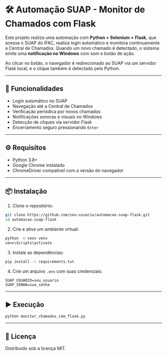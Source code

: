 # 🛠️ Automação SUAP - Monitor de Chamados com Flask

Este projeto realiza uma automação com **Python + Selenium + Flask**, que acessa o SUAP do IFAC, realiza login automático e monitora continuamente a Central de Chamados. Quando um novo chamado é detectado, o sistema emite uma **notificação no Windows** com som e botão de ação.

Ao clicar no botão, o navegador é redirecionado ao SUAP via um servidor Flask local, e o clique também é detectado pelo Python.

---

## 🚀 Funcionalidades

- Login automático no SUAP
- Navegação até a Central de Chamados
- Verificação periódica por novos chamados
- Notificações sonoras e visuais no Windows
- Detecção de cliques via servidor Flask
- Encerramento seguro pressionando `Enter`

---

## ⚙️ Requisitos

- Python 3.8+
- Google Chrome instalado
- ChromeDriver compatível com a versão do navegador

---

## 📦 Instalação

1. Clone o repositório:
```bash
git clone https://github.com/seu-usuario/automacao-suap-flask.git
cd automacao-suap-flask
```

2. Crie e ative um ambiente virtual:
```bash
python -m venv venv
venv\Scripts\activate
```

3. Instale as dependências:
```bash
pip install -r requirements.txt
```

4. Crie um arquivo `.env` com suas credenciais:
```
SUAP_USUARIO=seu_usuario
SUAP_SENHA=sua_senha
```

---

## ▶️ Execução

```bash
python monitor_chamados_com_flask.py
```

---

## 📝 Licença

Distribuído sob a licença MIT.
